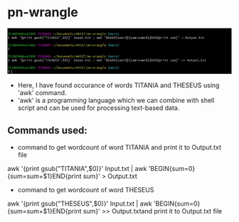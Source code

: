 # pn-wrangle

![Screenshot of commands](https://github.com/pruthvi-naskanti/pn-wrangle/blob/main/bdassign.JPG?raw=true)

- Here, I have found occurance of words TITANIA and THESEUS using 'awk' command.
- 'awk' is a programming language which we can combine with shell script and can be used for processing text-based data.

## Commands used:
- command to get wordcount of word TITANIA and print it to Output.txt file

awk '{print gsub("TITANIA",$0)}' Input.txt | awk 'BEGIN{sum=0}{sum=sum+$1}END{print sum}' > Output.txt

- command to get wordcount of word THESEUS

awk '{print gsub("THESEUS",$0)}' Input.txt | awk 'BEGIN{sum=0}{sum=sum+$1}END{print sum}' >> Output.txtand print it to Output.txt file
